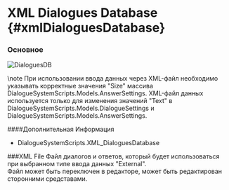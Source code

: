 XML Dialogues Database {#xmlDialoguesDatabase}
===============

### Основное
![DialoguesDB](images/dialoguesDB.png)

\note
При использовании ввода данных через XML-файл необходимо указывать корректные значения "Size" массива DialogueSystemScripts.Models.AnswerSettings. XML-файл данных используется только для изменения значений "Text" в DialogueSystemScripts.Models.DialogueSettings и DialogueSystemScripts.Models.AnswerSettings.

####Дополнительная Информация
+ DialogueSystemScripts.XML_DialoguesDatabase

###XML File
Файл диалогов и ответов, который будет использоваться при выбранном типе ввода данных "External".  
Файл может быть переключен в редакторе, может быть редактирован сторонними средставами.